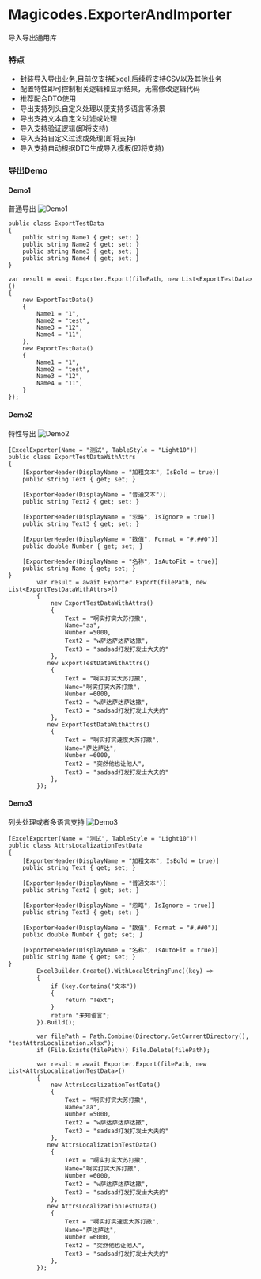# Magicodes.ExporterAndImporter
导入导出通用库

### 特点
* 封装导入导出业务,目前仅支持Excel,后续将支持CSV以及其他业务
* 配置特性即可控制相关逻辑和显示结果，无需修改逻辑代码
* 推荐配合DTO使用
* 导出支持列头自定义处理以便支持多语言等场景
* 导出支持文本自定义过滤或处理
* 导入支持验证逻辑(即将支持)
* 导入支持自定义过滤或处理(即将支持)
* 导入支持自动根据DTO生成导入模板(即将支持)

### 导出Demo
#### Demo1
普通导出
![](./res/1.png 'Demo1')
>
    public class ExportTestData
    {
        public string Name1 { get; set; }
        public string Name2 { get; set; }
        public string Name3 { get; set; }
        public string Name4 { get; set; }
    }

	var result = await Exporter.Export(filePath, new List<ExportTestData>()
    {
        new ExportTestData()
        {
            Name1 = "1",
            Name2 = "test",
            Name3 = "12",
            Name4 = "11",
        },
        new ExportTestData()
        {
            Name1 = "1",
            Name2 = "test",
            Name3 = "12",
            Name4 = "11",
        }
    });

#### Demo2
特性导出
![](./res/2.png 'Demo2')
>

    [ExcelExporter(Name = "测试", TableStyle = "Light10")]
    public class ExportTestDataWithAttrs
    {
        [ExporterHeader(DisplayName = "加粗文本", IsBold = true)]
        public string Text { get; set; }

        [ExporterHeader(DisplayName = "普通文本")]
        public string Text2 { get; set; }

        [ExporterHeader(DisplayName = "忽略", IsIgnore = true)]
        public string Text3 { get; set; }

        [ExporterHeader(DisplayName = "数值", Format = "#,##0")]
        public double Number { get; set; }

        [ExporterHeader(DisplayName = "名称", IsAutoFit = true)]
        public string Name { get; set; }
    }
            var result = await Exporter.Export(filePath, new List<ExportTestDataWithAttrs>()
            {
                new ExportTestDataWithAttrs()
                {
                    Text = "啊实打实大苏打撒",
                    Name="aa",
                    Number =5000,
                    Text2 = "w萨达萨达萨达撒",
                    Text3 = "sadsad打发打发士大夫的"
                },
               new ExportTestDataWithAttrs()
                {
                    Text = "啊实打实大苏打撒",
                    Name="啊实打实大苏打撒",
                    Number =6000,
                    Text2 = "w萨达萨达萨达撒",
                    Text3 = "sadsad打发打发士大夫的"
                },
               new ExportTestDataWithAttrs()
                {
                    Text = "啊实打实速度大苏打撒",
                    Name="萨达萨达",
                    Number =6000,
                    Text2 = "突然他也让他人",
                    Text3 = "sadsad打发打发士大夫的"
                },
            });


#### Demo3
列头处理或者多语言支持
![](./res/3.png 'Demo3')
>
    [ExcelExporter(Name = "测试", TableStyle = "Light10")]
    public class AttrsLocalizationTestData
    {
        [ExporterHeader(DisplayName = "加粗文本", IsBold = true)]
        public string Text { get; set; }

        [ExporterHeader(DisplayName = "普通文本")]
        public string Text2 { get; set; }

        [ExporterHeader(DisplayName = "忽略", IsIgnore = true)]
        public string Text3 { get; set; }

        [ExporterHeader(DisplayName = "数值", Format = "#,##0")]
        public double Number { get; set; }

        [ExporterHeader(DisplayName = "名称", IsAutoFit = true)]
        public string Name { get; set; }
    }
            ExcelBuilder.Create().WithLocalStringFunc((key) =>
            {
                if (key.Contains("文本"))
                {
                    return "Text";
                }
                return "未知语言";
            }).Build();

            var filePath = Path.Combine(Directory.GetCurrentDirectory(), "testAttrsLocalization.xlsx");
            if (File.Exists(filePath)) File.Delete(filePath);

            var result = await Exporter.Export(filePath, new List<AttrsLocalizationTestData>()
            {
                new AttrsLocalizationTestData()
                {
                    Text = "啊实打实大苏打撒",
                    Name="aa",
                    Number =5000,
                    Text2 = "w萨达萨达萨达撒",
                    Text3 = "sadsad打发打发士大夫的"
                },
               new AttrsLocalizationTestData()
                {
                    Text = "啊实打实大苏打撒",
                    Name="啊实打实大苏打撒",
                    Number =6000,
                    Text2 = "w萨达萨达萨达撒",
                    Text3 = "sadsad打发打发士大夫的"
                },
               new AttrsLocalizationTestData()
                {
                    Text = "啊实打实速度大苏打撒",
                    Name="萨达萨达",
                    Number =6000,
                    Text2 = "突然他也让他人",
                    Text3 = "sadsad打发打发士大夫的"
                },
            });